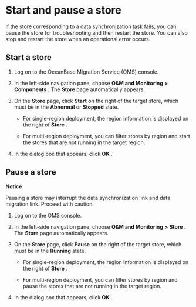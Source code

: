 Start and pause a store 
============================================

If the store corresponding to a data synchronization task fails, you can pause the store for troubleshooting and then restart the store. You can also stop and restart the store when an operational error occurs. 

Start a store 
----------------------------------

1. Log on to the OceanBase Migration Service (OMS) console.

   

2. In the left-side navigation pane, choose **O\&M and Monitoring** **\>** **Components** . The **Store** page automatically appears.

   

3. On the **Store** page, click **Start** on the right of the target store, which must be in the **Abnormal** or **Stopped** state. 

   * For single-region deployment, the region information is displayed on the right of **Store** .

     
   
   * For multi-region deployment, you can filter stores by region and start the stores that are not running in the target region.

     
   

   

4. In the dialog box that appears, click **OK** .

   




Pause a store 
----------------------------------

**Notice**



Pausing a store may interrupt the data synchronization link and data migration link. Proceed with caution.

1. Log on to the OMS console.

   

2. In the left-side navigation pane, choose **O\&M and Monitoring** **\>** **Store** . The **Store** page automatically appears.

   

3. On the **Store** page, click **Pause** on the right of the target store, which must be in the **Running** state. 

   * For single-region deployment, the region information is displayed on the right of **Store** .

     
   
   * For multi-region deployment, you can filter stores by region and pause the stores that are not running in the target region.

     
   

   

4. In the dialog box that appears, click **OK** .

   




